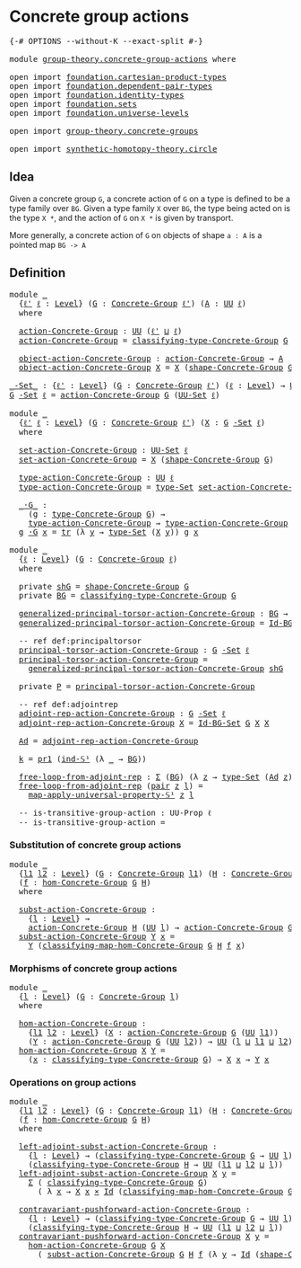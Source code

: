 # Concrete group actions

<pre class="Agda"><a id="35" class="Symbol">{-#</a> <a id="39" class="Keyword">OPTIONS</a> <a id="47" class="Pragma">--without-K</a> <a id="59" class="Pragma">--exact-split</a> <a id="73" class="Symbol">#-}</a>

<a id="78" class="Keyword">module</a> <a id="85" href="group-theory.concrete-group-actions.html" class="Module">group-theory.concrete-group-actions</a> <a id="121" class="Keyword">where</a>

<a id="128" class="Keyword">open</a> <a id="133" class="Keyword">import</a> <a id="140" href="foundation.cartesian-product-types.html" class="Module">foundation.cartesian-product-types</a>
<a id="175" class="Keyword">open</a> <a id="180" class="Keyword">import</a> <a id="187" href="foundation.dependent-pair-types.html" class="Module">foundation.dependent-pair-types</a>
<a id="219" class="Keyword">open</a> <a id="224" class="Keyword">import</a> <a id="231" href="foundation.identity-types.html" class="Module">foundation.identity-types</a>
<a id="257" class="Keyword">open</a> <a id="262" class="Keyword">import</a> <a id="269" href="foundation.sets.html" class="Module">foundation.sets</a>
<a id="285" class="Keyword">open</a> <a id="290" class="Keyword">import</a> <a id="297" href="foundation.universe-levels.html" class="Module">foundation.universe-levels</a>

<a id="325" class="Keyword">open</a> <a id="330" class="Keyword">import</a> <a id="337" href="group-theory.concrete-groups.html" class="Module">group-theory.concrete-groups</a>

<a id="367" class="Keyword">open</a> <a id="372" class="Keyword">import</a> <a id="379" href="synthetic-homotopy-theory.circle.html" class="Module">synthetic-homotopy-theory.circle</a>
</pre>
## Idea

Given a concrete group `G`, a concrete action of `G` on a type is defined to be a type family over `BG`. Given a type family `X` over `BG`, the type being acted on is the type `X *`, and the action of `G` on `X *` is given by transport.

More generally, a concrete action of `G` on objects of shape `a : A` is a pointed map `BG -> A`

## Definition

<pre class="Agda"><a id="784" class="Keyword">module</a> <a id="791" href="group-theory.concrete-group-actions.html#791" class="Module">_</a>
  <a id="795" class="Symbol">{</a><a id="796" href="group-theory.concrete-group-actions.html#796" class="Bound">ℓ&#39;</a> <a id="799" href="group-theory.concrete-group-actions.html#799" class="Bound">ℓ</a> <a id="801" class="Symbol">:</a> <a id="803" href="Agda.Primitive.html#597" class="Postulate">Level</a><a id="808" class="Symbol">}</a> <a id="810" class="Symbol">(</a><a id="811" href="group-theory.concrete-group-actions.html#811" class="Bound">G</a> <a id="813" class="Symbol">:</a> <a id="815" href="group-theory.concrete-groups.html#1988" class="Function">Concrete-Group</a> <a id="830" href="group-theory.concrete-group-actions.html#796" class="Bound">ℓ&#39;</a><a id="832" class="Symbol">)</a> <a id="834" class="Symbol">(</a><a id="835" href="group-theory.concrete-group-actions.html#835" class="Bound">A</a> <a id="837" class="Symbol">:</a> <a id="839" href="foundation-core.universe-levels.html#235" class="Primitive">UU</a> <a id="842" href="group-theory.concrete-group-actions.html#799" class="Bound">ℓ</a><a id="843" class="Symbol">)</a>
  <a id="847" class="Keyword">where</a>
  
  <a id="858" href="group-theory.concrete-group-actions.html#858" class="Function">action-Concrete-Group</a> <a id="880" class="Symbol">:</a> <a id="882" href="foundation-core.universe-levels.html#235" class="Primitive">UU</a> <a id="885" class="Symbol">(</a><a id="886" href="group-theory.concrete-group-actions.html#796" class="Bound">ℓ&#39;</a> <a id="889" href="Agda.Primitive.html#810" class="Primitive Operator">⊔</a> <a id="891" href="group-theory.concrete-group-actions.html#799" class="Bound">ℓ</a><a id="892" class="Symbol">)</a>
  <a id="896" href="group-theory.concrete-group-actions.html#858" class="Function">action-Concrete-Group</a> <a id="918" class="Symbol">=</a> <a id="920" href="group-theory.concrete-groups.html#2389" class="Function">classifying-type-Concrete-Group</a> <a id="952" href="group-theory.concrete-group-actions.html#811" class="Bound">G</a> <a id="954" class="Symbol">→</a> <a id="956" href="group-theory.concrete-group-actions.html#835" class="Bound">A</a>

  <a id="961" href="group-theory.concrete-group-actions.html#961" class="Function">object-action-Concrete-Group</a> <a id="990" class="Symbol">:</a> <a id="992" href="group-theory.concrete-group-actions.html#858" class="Function">action-Concrete-Group</a> <a id="1014" class="Symbol">→</a> <a id="1016" href="group-theory.concrete-group-actions.html#835" class="Bound">A</a>
  <a id="1020" href="group-theory.concrete-group-actions.html#961" class="Function">object-action-Concrete-Group</a> <a id="1049" href="group-theory.concrete-group-actions.html#1049" class="Bound">X</a> <a id="1051" class="Symbol">=</a> <a id="1053" href="group-theory.concrete-group-actions.html#1049" class="Bound">X</a> <a id="1055" class="Symbol">(</a><a id="1056" href="group-theory.concrete-groups.html#2519" class="Function">shape-Concrete-Group</a> <a id="1077" href="group-theory.concrete-group-actions.html#811" class="Bound">G</a><a id="1078" class="Symbol">)</a>

<a id="_-Set_"></a><a id="1081" href="group-theory.concrete-group-actions.html#1081" class="Function Operator">_-Set_</a> <a id="1088" class="Symbol">:</a> <a id="1090" class="Symbol">{</a><a id="1091" href="group-theory.concrete-group-actions.html#1091" class="Bound">ℓ&#39;</a> <a id="1094" class="Symbol">:</a> <a id="1096" href="Agda.Primitive.html#597" class="Postulate">Level</a><a id="1101" class="Symbol">}</a> <a id="1103" class="Symbol">(</a><a id="1104" href="group-theory.concrete-group-actions.html#1104" class="Bound">G</a> <a id="1106" class="Symbol">:</a> <a id="1108" href="group-theory.concrete-groups.html#1988" class="Function">Concrete-Group</a> <a id="1123" href="group-theory.concrete-group-actions.html#1091" class="Bound">ℓ&#39;</a><a id="1125" class="Symbol">)</a> <a id="1127" class="Symbol">(</a><a id="1128" href="group-theory.concrete-group-actions.html#1128" class="Bound">ℓ</a> <a id="1130" class="Symbol">:</a> <a id="1132" href="Agda.Primitive.html#597" class="Postulate">Level</a><a id="1137" class="Symbol">)</a> <a id="1139" class="Symbol">→</a> <a id="1141" href="foundation-core.universe-levels.html#235" class="Primitive">UU</a> <a id="1144" class="Symbol">(</a><a id="1145" href="group-theory.concrete-group-actions.html#1091" class="Bound">ℓ&#39;</a> <a id="1148" href="Agda.Primitive.html#810" class="Primitive Operator">⊔</a> <a id="1150" href="Agda.Primitive.html#780" class="Primitive">lsuc</a> <a id="1155" href="group-theory.concrete-group-actions.html#1128" class="Bound">ℓ</a><a id="1156" class="Symbol">)</a>
<a id="1158" href="group-theory.concrete-group-actions.html#1158" class="Bound">G</a> <a id="1160" href="group-theory.concrete-group-actions.html#1081" class="Function Operator">-Set</a> <a id="1165" href="group-theory.concrete-group-actions.html#1165" class="Bound">ℓ</a> <a id="1167" class="Symbol">=</a> <a id="1169" href="group-theory.concrete-group-actions.html#858" class="Function">action-Concrete-Group</a> <a id="1191" href="group-theory.concrete-group-actions.html#1158" class="Bound">G</a> <a id="1193" class="Symbol">(</a><a id="1194" href="foundation-core.sets.html#1190" class="Function">UU-Set</a> <a id="1201" href="group-theory.concrete-group-actions.html#1165" class="Bound">ℓ</a><a id="1202" class="Symbol">)</a>

<a id="1205" class="Keyword">module</a> <a id="1212" href="group-theory.concrete-group-actions.html#1212" class="Module">_</a>
  <a id="1216" class="Symbol">{</a><a id="1217" href="group-theory.concrete-group-actions.html#1217" class="Bound">ℓ&#39;</a> <a id="1220" href="group-theory.concrete-group-actions.html#1220" class="Bound">ℓ</a> <a id="1222" class="Symbol">:</a> <a id="1224" href="Agda.Primitive.html#597" class="Postulate">Level</a><a id="1229" class="Symbol">}</a> <a id="1231" class="Symbol">(</a><a id="1232" href="group-theory.concrete-group-actions.html#1232" class="Bound">G</a> <a id="1234" class="Symbol">:</a> <a id="1236" href="group-theory.concrete-groups.html#1988" class="Function">Concrete-Group</a> <a id="1251" href="group-theory.concrete-group-actions.html#1217" class="Bound">ℓ&#39;</a><a id="1253" class="Symbol">)</a> <a id="1255" class="Symbol">(</a><a id="1256" href="group-theory.concrete-group-actions.html#1256" class="Bound">X</a> <a id="1258" class="Symbol">:</a> <a id="1260" href="group-theory.concrete-group-actions.html#1232" class="Bound">G</a> <a id="1262" href="group-theory.concrete-group-actions.html#1081" class="Function Operator">-Set</a> <a id="1267" href="group-theory.concrete-group-actions.html#1220" class="Bound">ℓ</a><a id="1268" class="Symbol">)</a>
  <a id="1272" class="Keyword">where</a>

  <a id="1281" href="group-theory.concrete-group-actions.html#1281" class="Function">set-action-Concrete-Group</a> <a id="1307" class="Symbol">:</a> <a id="1309" href="foundation-core.sets.html#1190" class="Function">UU-Set</a> <a id="1316" href="group-theory.concrete-group-actions.html#1220" class="Bound">ℓ</a>
  <a id="1320" href="group-theory.concrete-group-actions.html#1281" class="Function">set-action-Concrete-Group</a> <a id="1346" class="Symbol">=</a> <a id="1348" href="group-theory.concrete-group-actions.html#1256" class="Bound">X</a> <a id="1350" class="Symbol">(</a><a id="1351" href="group-theory.concrete-groups.html#2519" class="Function">shape-Concrete-Group</a> <a id="1372" href="group-theory.concrete-group-actions.html#1232" class="Bound">G</a><a id="1373" class="Symbol">)</a>

  <a id="1378" href="group-theory.concrete-group-actions.html#1378" class="Function">type-action-Concrete-Group</a> <a id="1405" class="Symbol">:</a> <a id="1407" href="foundation-core.universe-levels.html#235" class="Primitive">UU</a> <a id="1410" href="group-theory.concrete-group-actions.html#1220" class="Bound">ℓ</a>
  <a id="1414" href="group-theory.concrete-group-actions.html#1378" class="Function">type-action-Concrete-Group</a> <a id="1441" class="Symbol">=</a> <a id="1443" href="foundation-core.sets.html#1304" class="Function">type-Set</a> <a id="1452" href="group-theory.concrete-group-actions.html#1281" class="Function">set-action-Concrete-Group</a>

  <a id="1481" href="group-theory.concrete-group-actions.html#1481" class="Function Operator">_·G_</a> <a id="1486" class="Symbol">:</a>
    <a id="1492" class="Symbol">(</a><a id="1493" href="group-theory.concrete-group-actions.html#1493" class="Bound">g</a> <a id="1495" class="Symbol">:</a> <a id="1497" href="group-theory.concrete-groups.html#3411" class="Function">type-Concrete-Group</a> <a id="1517" href="group-theory.concrete-group-actions.html#1232" class="Bound">G</a><a id="1518" class="Symbol">)</a> <a id="1520" class="Symbol">→</a>
    <a id="1526" href="group-theory.concrete-group-actions.html#1378" class="Function">type-action-Concrete-Group</a> <a id="1553" class="Symbol">→</a> <a id="1555" href="group-theory.concrete-group-actions.html#1378" class="Function">type-action-Concrete-Group</a>
  <a id="1584" href="group-theory.concrete-group-actions.html#1584" class="Bound">g</a> <a id="1586" href="group-theory.concrete-group-actions.html#1481" class="Function Operator">·G</a> <a id="1589" href="group-theory.concrete-group-actions.html#1589" class="Bound">x</a> <a id="1591" class="Symbol">=</a> <a id="1593" href="foundation-core.identity-types.html#5702" class="Function">tr</a> <a id="1596" class="Symbol">(λ</a> <a id="1599" href="group-theory.concrete-group-actions.html#1599" class="Bound">y</a> <a id="1601" class="Symbol">→</a> <a id="1603" href="foundation-core.sets.html#1304" class="Function">type-Set</a> <a id="1612" class="Symbol">(</a><a id="1613" href="group-theory.concrete-group-actions.html#1256" class="Bound">X</a> <a id="1615" href="group-theory.concrete-group-actions.html#1599" class="Bound">y</a><a id="1616" class="Symbol">))</a> <a id="1619" href="group-theory.concrete-group-actions.html#1584" class="Bound">g</a> <a id="1621" href="group-theory.concrete-group-actions.html#1589" class="Bound">x</a>

<a id="1624" class="Keyword">module</a> <a id="1631" href="group-theory.concrete-group-actions.html#1631" class="Module">_</a>
  <a id="1635" class="Symbol">{</a><a id="1636" href="group-theory.concrete-group-actions.html#1636" class="Bound">ℓ</a> <a id="1638" class="Symbol">:</a> <a id="1640" href="Agda.Primitive.html#597" class="Postulate">Level</a><a id="1645" class="Symbol">}</a> <a id="1647" class="Symbol">(</a><a id="1648" href="group-theory.concrete-group-actions.html#1648" class="Bound">G</a> <a id="1650" class="Symbol">:</a> <a id="1652" href="group-theory.concrete-groups.html#1988" class="Function">Concrete-Group</a> <a id="1667" href="group-theory.concrete-group-actions.html#1636" class="Bound">ℓ</a><a id="1668" class="Symbol">)</a> 
  <a id="1673" class="Keyword">where</a> 

  <a id="1683" class="Keyword">private</a> <a id="1691" href="group-theory.concrete-group-actions.html#1691" class="Function">shG</a> <a id="1695" class="Symbol">=</a> <a id="1697" href="group-theory.concrete-groups.html#2519" class="Function">shape-Concrete-Group</a> <a id="1718" href="group-theory.concrete-group-actions.html#1648" class="Bound">G</a>
  <a id="1722" class="Keyword">private</a> <a id="1730" href="group-theory.concrete-group-actions.html#1730" class="Function">BG</a> <a id="1733" class="Symbol">=</a> <a id="1735" href="group-theory.concrete-groups.html#2389" class="Function">classifying-type-Concrete-Group</a> <a id="1767" href="group-theory.concrete-group-actions.html#1648" class="Bound">G</a>

  <a id="1772" href="group-theory.concrete-group-actions.html#1772" class="Function">generalized-principal-torsor-action-Concrete-Group</a> <a id="1823" class="Symbol">:</a> <a id="1825" href="group-theory.concrete-group-actions.html#1730" class="Function">BG</a> <a id="1828" class="Symbol">→</a> <a id="1830" href="group-theory.concrete-group-actions.html#1648" class="Bound">G</a> <a id="1832" href="group-theory.concrete-group-actions.html#1081" class="Function Operator">-Set</a> <a id="1837" href="group-theory.concrete-group-actions.html#1636" class="Bound">ℓ</a>
  <a id="1841" href="group-theory.concrete-group-actions.html#1772" class="Function">generalized-principal-torsor-action-Concrete-Group</a> <a id="1892" class="Symbol">=</a> <a id="1894" href="group-theory.concrete-groups.html#4446" class="Function">Id-BG-Set</a> <a id="1904" href="group-theory.concrete-group-actions.html#1648" class="Bound">G</a>

  <a id="1909" class="Comment">-- ref def:principaltorsor</a>
  <a id="1938" href="group-theory.concrete-group-actions.html#1938" class="Function">principal-torsor-action-Concrete-Group</a> <a id="1977" class="Symbol">:</a> <a id="1979" href="group-theory.concrete-group-actions.html#1648" class="Bound">G</a> <a id="1981" href="group-theory.concrete-group-actions.html#1081" class="Function Operator">-Set</a> <a id="1986" href="group-theory.concrete-group-actions.html#1636" class="Bound">ℓ</a>
  <a id="1990" href="group-theory.concrete-group-actions.html#1938" class="Function">principal-torsor-action-Concrete-Group</a> <a id="2029" class="Symbol">=</a>
    <a id="2035" href="group-theory.concrete-group-actions.html#1772" class="Function">generalized-principal-torsor-action-Concrete-Group</a> <a id="2086" href="group-theory.concrete-group-actions.html#1691" class="Function">shG</a>

  <a id="2093" class="Keyword">private</a> <a id="2101" href="group-theory.concrete-group-actions.html#2101" class="Function">P</a> <a id="2103" class="Symbol">=</a> <a id="2105" href="group-theory.concrete-group-actions.html#1938" class="Function">principal-torsor-action-Concrete-Group</a>

  <a id="2147" class="Comment">-- ref def:adjointrep</a>
  <a id="2171" href="group-theory.concrete-group-actions.html#2171" class="Function">adjoint-rep-action-Concrete-Group</a> <a id="2205" class="Symbol">:</a> <a id="2207" href="group-theory.concrete-group-actions.html#1648" class="Bound">G</a> <a id="2209" href="group-theory.concrete-group-actions.html#1081" class="Function Operator">-Set</a> <a id="2214" href="group-theory.concrete-group-actions.html#1636" class="Bound">ℓ</a>
  <a id="2218" href="group-theory.concrete-group-actions.html#2171" class="Function">adjoint-rep-action-Concrete-Group</a> <a id="2252" href="group-theory.concrete-group-actions.html#2252" class="Bound">X</a> <a id="2254" class="Symbol">=</a> <a id="2256" href="group-theory.concrete-groups.html#4446" class="Function">Id-BG-Set</a> <a id="2266" href="group-theory.concrete-group-actions.html#1648" class="Bound">G</a> <a id="2268" href="group-theory.concrete-group-actions.html#2252" class="Bound">X</a> <a id="2270" href="group-theory.concrete-group-actions.html#2252" class="Bound">X</a>
  
  <a id="2277" href="group-theory.concrete-group-actions.html#2277" class="Function">Ad</a> <a id="2280" class="Symbol">=</a> <a id="2282" href="group-theory.concrete-group-actions.html#2171" class="Function">adjoint-rep-action-Concrete-Group</a>

  <a id="2319" href="group-theory.concrete-group-actions.html#2319" class="Function">k</a> <a id="2321" class="Symbol">=</a> <a id="2323" href="foundation-core.dependent-pair-types.html#605" class="Field">pr1</a> <a id="2327" class="Symbol">(</a><a id="2328" href="synthetic-homotopy-theory.circle.html#12413" class="Postulate">ind-𝕊¹</a> <a id="2335" class="Symbol">(λ</a> <a id="2338" href="group-theory.concrete-group-actions.html#2338" class="Bound">_</a> <a id="2340" class="Symbol">→</a> <a id="2342" href="group-theory.concrete-group-actions.html#1730" class="Function">BG</a><a id="2344" class="Symbol">))</a>

  <a id="2350" href="group-theory.concrete-group-actions.html#2350" class="Function">free-loop-from-adjoint-rep</a> <a id="2377" class="Symbol">:</a> <a id="2379" href="foundation-core.dependent-pair-types.html#515" class="Record">Σ</a> <a id="2381" class="Symbol">(</a><a id="2382" href="group-theory.concrete-group-actions.html#1730" class="Function">BG</a><a id="2384" class="Symbol">)</a> <a id="2386" class="Symbol">(λ</a> <a id="2389" href="group-theory.concrete-group-actions.html#2389" class="Bound">z</a> <a id="2391" class="Symbol">→</a> <a id="2393" href="foundation-core.sets.html#1304" class="Function">type-Set</a> <a id="2402" class="Symbol">(</a><a id="2403" href="group-theory.concrete-group-actions.html#2277" class="Function">Ad</a> <a id="2406" href="group-theory.concrete-group-actions.html#2389" class="Bound">z</a><a id="2407" class="Symbol">))</a> <a id="2410" class="Symbol">→</a> <a id="2412" class="Symbol">(</a><a id="2413" href="synthetic-homotopy-theory.circle.html#12148" class="Postulate">𝕊¹</a> <a id="2416" class="Symbol">→</a> <a id="2418" href="group-theory.concrete-group-actions.html#1730" class="Function">BG</a><a id="2420" class="Symbol">)</a>
  <a id="2424" href="group-theory.concrete-group-actions.html#2350" class="Function">free-loop-from-adjoint-rep</a> <a id="2451" class="Symbol">(</a><a id="2452" href="foundation-core.dependent-pair-types.html#588" class="InductiveConstructor">pair</a> <a id="2457" href="group-theory.concrete-group-actions.html#2457" class="Bound">z</a> <a id="2459" href="group-theory.concrete-group-actions.html#2459" class="Bound">l</a><a id="2460" class="Symbol">)</a> <a id="2462" class="Symbol">=</a>
    <a id="2468" href="synthetic-homotopy-theory.circle.html#15199" class="Function">map-apply-universal-property-𝕊¹</a> <a id="2500" href="group-theory.concrete-group-actions.html#2457" class="Bound">z</a> <a id="2502" href="group-theory.concrete-group-actions.html#2459" class="Bound">l</a>

  <a id="2507" class="Comment">-- is-transitive-group-action : UU-Prop ℓ </a>
  <a id="2552" class="Comment">-- is-transitive-group-action = </a>
</pre>
### Substitution of concrete group actions

<pre class="Agda"><a id="2642" class="Keyword">module</a> <a id="2649" href="group-theory.concrete-group-actions.html#2649" class="Module">_</a>
  <a id="2653" class="Symbol">{</a><a id="2654" href="group-theory.concrete-group-actions.html#2654" class="Bound">l1</a> <a id="2657" href="group-theory.concrete-group-actions.html#2657" class="Bound">l2</a> <a id="2660" class="Symbol">:</a> <a id="2662" href="Agda.Primitive.html#597" class="Postulate">Level</a><a id="2667" class="Symbol">}</a> <a id="2669" class="Symbol">(</a><a id="2670" href="group-theory.concrete-group-actions.html#2670" class="Bound">G</a> <a id="2672" class="Symbol">:</a> <a id="2674" href="group-theory.concrete-groups.html#1988" class="Function">Concrete-Group</a> <a id="2689" href="group-theory.concrete-group-actions.html#2654" class="Bound">l1</a><a id="2691" class="Symbol">)</a> <a id="2693" class="Symbol">(</a><a id="2694" href="group-theory.concrete-group-actions.html#2694" class="Bound">H</a> <a id="2696" class="Symbol">:</a> <a id="2698" href="group-theory.concrete-groups.html#1988" class="Function">Concrete-Group</a> <a id="2713" href="group-theory.concrete-group-actions.html#2657" class="Bound">l2</a><a id="2715" class="Symbol">)</a>
  <a id="2719" class="Symbol">(</a><a id="2720" href="group-theory.concrete-group-actions.html#2720" class="Bound">f</a> <a id="2722" class="Symbol">:</a> <a id="2724" href="group-theory.concrete-groups.html#6994" class="Function">hom-Concrete-Group</a> <a id="2743" href="group-theory.concrete-group-actions.html#2670" class="Bound">G</a> <a id="2745" href="group-theory.concrete-group-actions.html#2694" class="Bound">H</a><a id="2746" class="Symbol">)</a>
  <a id="2750" class="Keyword">where</a>

  <a id="2759" href="group-theory.concrete-group-actions.html#2759" class="Function">subst-action-Concrete-Group</a> <a id="2787" class="Symbol">:</a>
    <a id="2793" class="Symbol">{</a><a id="2794" href="group-theory.concrete-group-actions.html#2794" class="Bound">l</a> <a id="2796" class="Symbol">:</a> <a id="2798" href="Agda.Primitive.html#597" class="Postulate">Level</a><a id="2803" class="Symbol">}</a> <a id="2805" class="Symbol">→</a>
    <a id="2811" href="group-theory.concrete-group-actions.html#858" class="Function">action-Concrete-Group</a> <a id="2833" href="group-theory.concrete-group-actions.html#2694" class="Bound">H</a> <a id="2835" class="Symbol">(</a><a id="2836" href="foundation-core.universe-levels.html#235" class="Primitive">UU</a> <a id="2839" href="group-theory.concrete-group-actions.html#2794" class="Bound">l</a><a id="2840" class="Symbol">)</a> <a id="2842" class="Symbol">→</a> <a id="2844" href="group-theory.concrete-group-actions.html#858" class="Function">action-Concrete-Group</a> <a id="2866" href="group-theory.concrete-group-actions.html#2670" class="Bound">G</a> <a id="2868" class="Symbol">(</a><a id="2869" href="foundation-core.universe-levels.html#235" class="Primitive">UU</a> <a id="2872" href="group-theory.concrete-group-actions.html#2794" class="Bound">l</a><a id="2873" class="Symbol">)</a>
  <a id="2877" href="group-theory.concrete-group-actions.html#2759" class="Function">subst-action-Concrete-Group</a> <a id="2905" href="group-theory.concrete-group-actions.html#2905" class="Bound">Y</a> <a id="2907" href="group-theory.concrete-group-actions.html#2907" class="Bound">x</a> <a id="2909" class="Symbol">=</a>
    <a id="2915" href="group-theory.concrete-group-actions.html#2905" class="Bound">Y</a> <a id="2917" class="Symbol">(</a><a id="2918" href="group-theory.concrete-groups.html#7344" class="Function">classifying-map-hom-Concrete-Group</a> <a id="2953" href="group-theory.concrete-group-actions.html#2670" class="Bound">G</a> <a id="2955" href="group-theory.concrete-group-actions.html#2694" class="Bound">H</a> <a id="2957" href="group-theory.concrete-group-actions.html#2720" class="Bound">f</a> <a id="2959" href="group-theory.concrete-group-actions.html#2907" class="Bound">x</a><a id="2960" class="Symbol">)</a>
</pre>
### Morphisms of concrete group actions

<pre class="Agda"><a id="3016" class="Keyword">module</a> <a id="3023" href="group-theory.concrete-group-actions.html#3023" class="Module">_</a>
  <a id="3027" class="Symbol">{</a><a id="3028" href="group-theory.concrete-group-actions.html#3028" class="Bound">l</a> <a id="3030" class="Symbol">:</a> <a id="3032" href="Agda.Primitive.html#597" class="Postulate">Level</a><a id="3037" class="Symbol">}</a> <a id="3039" class="Symbol">(</a><a id="3040" href="group-theory.concrete-group-actions.html#3040" class="Bound">G</a> <a id="3042" class="Symbol">:</a> <a id="3044" href="group-theory.concrete-groups.html#1988" class="Function">Concrete-Group</a> <a id="3059" href="group-theory.concrete-group-actions.html#3028" class="Bound">l</a><a id="3060" class="Symbol">)</a>
  <a id="3064" class="Keyword">where</a>

  <a id="3073" href="group-theory.concrete-group-actions.html#3073" class="Function">hom-action-Concrete-Group</a> <a id="3099" class="Symbol">:</a>
    <a id="3105" class="Symbol">{</a><a id="3106" href="group-theory.concrete-group-actions.html#3106" class="Bound">l1</a> <a id="3109" href="group-theory.concrete-group-actions.html#3109" class="Bound">l2</a> <a id="3112" class="Symbol">:</a> <a id="3114" href="Agda.Primitive.html#597" class="Postulate">Level</a><a id="3119" class="Symbol">}</a> <a id="3121" class="Symbol">(</a><a id="3122" href="group-theory.concrete-group-actions.html#3122" class="Bound">X</a> <a id="3124" class="Symbol">:</a> <a id="3126" href="group-theory.concrete-group-actions.html#858" class="Function">action-Concrete-Group</a> <a id="3148" href="group-theory.concrete-group-actions.html#3040" class="Bound">G</a> <a id="3150" class="Symbol">(</a><a id="3151" href="foundation-core.universe-levels.html#235" class="Primitive">UU</a> <a id="3154" href="group-theory.concrete-group-actions.html#3106" class="Bound">l1</a><a id="3156" class="Symbol">))</a>
    <a id="3163" class="Symbol">(</a><a id="3164" href="group-theory.concrete-group-actions.html#3164" class="Bound">Y</a> <a id="3166" class="Symbol">:</a> <a id="3168" href="group-theory.concrete-group-actions.html#858" class="Function">action-Concrete-Group</a> <a id="3190" href="group-theory.concrete-group-actions.html#3040" class="Bound">G</a> <a id="3192" class="Symbol">(</a><a id="3193" href="foundation-core.universe-levels.html#235" class="Primitive">UU</a> <a id="3196" href="group-theory.concrete-group-actions.html#3109" class="Bound">l2</a><a id="3198" class="Symbol">))</a> <a id="3201" class="Symbol">→</a> <a id="3203" href="foundation-core.universe-levels.html#235" class="Primitive">UU</a> <a id="3206" class="Symbol">(</a><a id="3207" href="group-theory.concrete-group-actions.html#3028" class="Bound">l</a> <a id="3209" href="Agda.Primitive.html#810" class="Primitive Operator">⊔</a> <a id="3211" href="group-theory.concrete-group-actions.html#3106" class="Bound">l1</a> <a id="3214" href="Agda.Primitive.html#810" class="Primitive Operator">⊔</a> <a id="3216" href="group-theory.concrete-group-actions.html#3109" class="Bound">l2</a><a id="3218" class="Symbol">)</a>
  <a id="3222" href="group-theory.concrete-group-actions.html#3073" class="Function">hom-action-Concrete-Group</a> <a id="3248" href="group-theory.concrete-group-actions.html#3248" class="Bound">X</a> <a id="3250" href="group-theory.concrete-group-actions.html#3250" class="Bound">Y</a> <a id="3252" class="Symbol">=</a>
    <a id="3258" class="Symbol">(</a><a id="3259" href="group-theory.concrete-group-actions.html#3259" class="Bound">x</a> <a id="3261" class="Symbol">:</a> <a id="3263" href="group-theory.concrete-groups.html#2389" class="Function">classifying-type-Concrete-Group</a> <a id="3295" href="group-theory.concrete-group-actions.html#3040" class="Bound">G</a><a id="3296" class="Symbol">)</a> <a id="3298" class="Symbol">→</a> <a id="3300" href="group-theory.concrete-group-actions.html#3248" class="Bound">X</a> <a id="3302" href="group-theory.concrete-group-actions.html#3259" class="Bound">x</a> <a id="3304" class="Symbol">→</a> <a id="3306" href="group-theory.concrete-group-actions.html#3250" class="Bound">Y</a> <a id="3308" href="group-theory.concrete-group-actions.html#3259" class="Bound">x</a>
</pre>
### Operations on group actions

<pre class="Agda"><a id="3356" class="Keyword">module</a> <a id="3363" href="group-theory.concrete-group-actions.html#3363" class="Module">_</a>
  <a id="3367" class="Symbol">{</a><a id="3368" href="group-theory.concrete-group-actions.html#3368" class="Bound">l1</a> <a id="3371" href="group-theory.concrete-group-actions.html#3371" class="Bound">l2</a> <a id="3374" class="Symbol">:</a> <a id="3376" href="Agda.Primitive.html#597" class="Postulate">Level</a><a id="3381" class="Symbol">}</a> <a id="3383" class="Symbol">(</a><a id="3384" href="group-theory.concrete-group-actions.html#3384" class="Bound">G</a> <a id="3386" class="Symbol">:</a> <a id="3388" href="group-theory.concrete-groups.html#1988" class="Function">Concrete-Group</a> <a id="3403" href="group-theory.concrete-group-actions.html#3368" class="Bound">l1</a><a id="3405" class="Symbol">)</a> <a id="3407" class="Symbol">(</a><a id="3408" href="group-theory.concrete-group-actions.html#3408" class="Bound">H</a> <a id="3410" class="Symbol">:</a> <a id="3412" href="group-theory.concrete-groups.html#1988" class="Function">Concrete-Group</a> <a id="3427" href="group-theory.concrete-group-actions.html#3371" class="Bound">l2</a><a id="3429" class="Symbol">)</a>
  <a id="3433" class="Symbol">(</a><a id="3434" href="group-theory.concrete-group-actions.html#3434" class="Bound">f</a> <a id="3436" class="Symbol">:</a> <a id="3438" href="group-theory.concrete-groups.html#6994" class="Function">hom-Concrete-Group</a> <a id="3457" href="group-theory.concrete-group-actions.html#3384" class="Bound">G</a> <a id="3459" href="group-theory.concrete-group-actions.html#3408" class="Bound">H</a><a id="3460" class="Symbol">)</a>
  <a id="3464" class="Keyword">where</a>

  <a id="3473" href="group-theory.concrete-group-actions.html#3473" class="Function">left-adjoint-subst-action-Concrete-Group</a> <a id="3514" class="Symbol">:</a>
    <a id="3520" class="Symbol">{</a><a id="3521" href="group-theory.concrete-group-actions.html#3521" class="Bound">l</a> <a id="3523" class="Symbol">:</a> <a id="3525" href="Agda.Primitive.html#597" class="Postulate">Level</a><a id="3530" class="Symbol">}</a> <a id="3532" class="Symbol">→</a> <a id="3534" class="Symbol">(</a><a id="3535" href="group-theory.concrete-groups.html#2389" class="Function">classifying-type-Concrete-Group</a> <a id="3567" href="group-theory.concrete-group-actions.html#3384" class="Bound">G</a> <a id="3569" class="Symbol">→</a> <a id="3571" href="foundation-core.universe-levels.html#235" class="Primitive">UU</a> <a id="3574" href="group-theory.concrete-group-actions.html#3521" class="Bound">l</a><a id="3575" class="Symbol">)</a> <a id="3577" class="Symbol">→</a>
    <a id="3583" class="Symbol">(</a><a id="3584" href="group-theory.concrete-groups.html#2389" class="Function">classifying-type-Concrete-Group</a> <a id="3616" href="group-theory.concrete-group-actions.html#3408" class="Bound">H</a> <a id="3618" class="Symbol">→</a> <a id="3620" href="foundation-core.universe-levels.html#235" class="Primitive">UU</a> <a id="3623" class="Symbol">(</a><a id="3624" href="group-theory.concrete-group-actions.html#3368" class="Bound">l1</a> <a id="3627" href="Agda.Primitive.html#810" class="Primitive Operator">⊔</a> <a id="3629" href="group-theory.concrete-group-actions.html#3371" class="Bound">l2</a> <a id="3632" href="Agda.Primitive.html#810" class="Primitive Operator">⊔</a> <a id="3634" href="group-theory.concrete-group-actions.html#3521" class="Bound">l</a><a id="3635" class="Symbol">))</a>
  <a id="3640" href="group-theory.concrete-group-actions.html#3473" class="Function">left-adjoint-subst-action-Concrete-Group</a> <a id="3681" href="group-theory.concrete-group-actions.html#3681" class="Bound">X</a> <a id="3683" href="group-theory.concrete-group-actions.html#3683" class="Bound">y</a> <a id="3685" class="Symbol">=</a>
    <a id="3691" href="foundation-core.dependent-pair-types.html#515" class="Record">Σ</a> <a id="3693" class="Symbol">(</a> <a id="3695" href="group-theory.concrete-groups.html#2389" class="Function">classifying-type-Concrete-Group</a> <a id="3727" href="group-theory.concrete-group-actions.html#3384" class="Bound">G</a><a id="3728" class="Symbol">)</a>
      <a id="3736" class="Symbol">(</a> <a id="3738" class="Symbol">λ</a> <a id="3740" href="group-theory.concrete-group-actions.html#3740" class="Bound">x</a> <a id="3742" class="Symbol">→</a> <a id="3744" href="group-theory.concrete-group-actions.html#3681" class="Bound">X</a> <a id="3746" href="group-theory.concrete-group-actions.html#3740" class="Bound">x</a> <a id="3748" href="foundation-core.cartesian-product-types.html#590" class="Function Operator">×</a> <a id="3750" href="foundation-core.identity-types.html#1767" class="Datatype">Id</a> <a id="3753" class="Symbol">(</a><a id="3754" href="group-theory.concrete-groups.html#7344" class="Function">classifying-map-hom-Concrete-Group</a> <a id="3789" href="group-theory.concrete-group-actions.html#3384" class="Bound">G</a> <a id="3791" href="group-theory.concrete-group-actions.html#3408" class="Bound">H</a> <a id="3793" href="group-theory.concrete-group-actions.html#3434" class="Bound">f</a> <a id="3795" href="group-theory.concrete-group-actions.html#3740" class="Bound">x</a><a id="3796" class="Symbol">)</a> <a id="3798" href="group-theory.concrete-group-actions.html#3683" class="Bound">y</a><a id="3799" class="Symbol">)</a>

  <a id="3804" href="group-theory.concrete-group-actions.html#3804" class="Function">contravariant-pushforward-action-Concrete-Group</a> <a id="3852" class="Symbol">:</a>
    <a id="3858" class="Symbol">{</a><a id="3859" href="group-theory.concrete-group-actions.html#3859" class="Bound">l</a> <a id="3861" class="Symbol">:</a> <a id="3863" href="Agda.Primitive.html#597" class="Postulate">Level</a><a id="3868" class="Symbol">}</a> <a id="3870" class="Symbol">→</a> <a id="3872" class="Symbol">(</a><a id="3873" href="group-theory.concrete-groups.html#2389" class="Function">classifying-type-Concrete-Group</a> <a id="3905" href="group-theory.concrete-group-actions.html#3384" class="Bound">G</a> <a id="3907" class="Symbol">→</a> <a id="3909" href="foundation-core.universe-levels.html#235" class="Primitive">UU</a> <a id="3912" href="group-theory.concrete-group-actions.html#3859" class="Bound">l</a><a id="3913" class="Symbol">)</a> <a id="3915" class="Symbol">→</a>
    <a id="3921" class="Symbol">(</a><a id="3922" href="group-theory.concrete-groups.html#2389" class="Function">classifying-type-Concrete-Group</a> <a id="3954" href="group-theory.concrete-group-actions.html#3408" class="Bound">H</a> <a id="3956" class="Symbol">→</a> <a id="3958" href="foundation-core.universe-levels.html#235" class="Primitive">UU</a> <a id="3961" class="Symbol">(</a><a id="3962" href="group-theory.concrete-group-actions.html#3368" class="Bound">l1</a> <a id="3965" href="Agda.Primitive.html#810" class="Primitive Operator">⊔</a> <a id="3967" href="group-theory.concrete-group-actions.html#3371" class="Bound">l2</a> <a id="3970" href="Agda.Primitive.html#810" class="Primitive Operator">⊔</a> <a id="3972" href="group-theory.concrete-group-actions.html#3859" class="Bound">l</a><a id="3973" class="Symbol">))</a>
  <a id="3978" href="group-theory.concrete-group-actions.html#3804" class="Function">contravariant-pushforward-action-Concrete-Group</a> <a id="4026" href="group-theory.concrete-group-actions.html#4026" class="Bound">X</a> <a id="4028" href="group-theory.concrete-group-actions.html#4028" class="Bound">y</a> <a id="4030" class="Symbol">=</a>
    <a id="4036" href="group-theory.concrete-group-actions.html#3073" class="Function">hom-action-Concrete-Group</a> <a id="4062" href="group-theory.concrete-group-actions.html#3384" class="Bound">G</a> <a id="4064" href="group-theory.concrete-group-actions.html#4026" class="Bound">X</a>
      <a id="4072" class="Symbol">(</a> <a id="4074" href="group-theory.concrete-group-actions.html#2759" class="Function">subst-action-Concrete-Group</a> <a id="4102" href="group-theory.concrete-group-actions.html#3384" class="Bound">G</a> <a id="4104" href="group-theory.concrete-group-actions.html#3408" class="Bound">H</a> <a id="4106" href="group-theory.concrete-group-actions.html#3434" class="Bound">f</a> <a id="4108" class="Symbol">(λ</a> <a id="4111" href="group-theory.concrete-group-actions.html#4111" class="Bound">y</a> <a id="4113" class="Symbol">→</a> <a id="4115" href="foundation-core.identity-types.html#1767" class="Datatype">Id</a> <a id="4118" class="Symbol">(</a><a id="4119" href="group-theory.concrete-groups.html#2519" class="Function">shape-Concrete-Group</a> <a id="4140" href="group-theory.concrete-group-actions.html#3408" class="Bound">H</a><a id="4141" class="Symbol">)</a> <a id="4143" href="group-theory.concrete-group-actions.html#4111" class="Bound">y</a><a id="4144" class="Symbol">))</a>
</pre>
